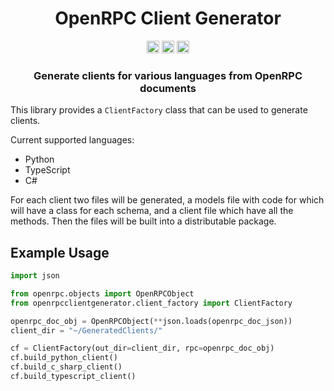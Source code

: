 <div align=center>
<!-- Title: -->
  <h1>OpenRPC Client Generator</h1>
<!-- Labels: -->
  <!-- First row: -->
  <img src="https://img.shields.io/badge/License-AGPL%20v3-blue.svg"
   height="20"
   alt="License: AGPL v3">
  <img src="https://img.shields.io/badge/code%20style-black-000000.svg"
   height="20"
   alt="Code style: black">
  <a href="https://gitlab.com/mburkard/openrpc-client-generator/CONTRIBUTING.md">
    <img src="https://img.shields.io/static/v1.svg?label=Contributions&message=Welcome&color=2267a0"
     height="20"
     alt="Contributions Welcome">
  </a>
  <h3>Generate clients for various languages from OpenRPC documents</h3>
</div>

This library provides a `ClientFactory` class that can be used to
generate clients.

Current supported languages:
- Python
- TypeScript
- C#

For each client two files will be generated, a models file with code for
which will have a class for each schema, and a client file which have
all the methods. Then the files will be built into a distributable
package.

## Example Usage

```python
import json

from openrpc.objects import OpenRPCObject
from openrpcclientgenerator.client_factory import ClientFactory

openrpc_doc_obj = OpenRPCObject(**json.loads(openrpc_doc_json))
client_dir = "~/GeneratedClients/"

cf = ClientFactory(out_dir=client_dir, rpc=openrpc_doc_obj)
cf.build_python_client()
cf.build_c_sharp_client()
cf.build_typescript_client()
```
